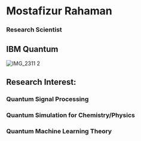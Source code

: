 # Mostafizur Rahaman
### Research Scientist
## IBM Quantum
![IMG_2311 2](https://github.com/rahaman-quantum/rahaman.github.io/assets/45648828/c648cd5e-f908-4045-bcbd-d45efcfcd8bc)

## Research Interest:
### Quantum Signal Processing
### Quantum Simulation for Chemistry/Physics
### Quantum Machine Learning Theory 
